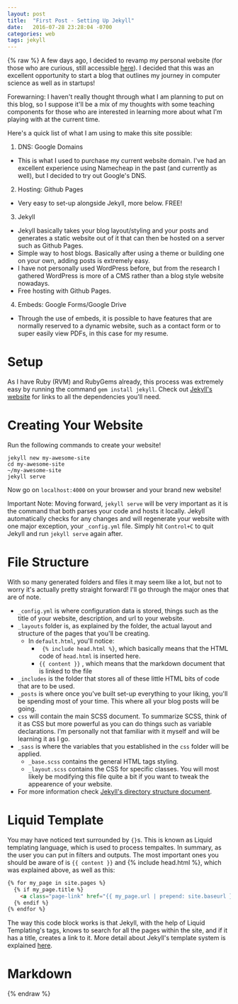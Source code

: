 ```yaml
---
layout: post
title:  "First Post - Setting Up Jekyll"
date:   2016-07-28 23:28:04 -0700
categories: web
tags: jekyll
---
```

{% raw %} 
A few days ago, I decided to revamp my personal website (for those who are curious, still accessible [here][old]). I decided that this was an excellent opportunity to start a blog that outlines my journey in computer science as well as in startups! 

Forewarning: I haven't really thought through what I am planning to put on this blog, so I suppose it'll be a mix of my thoughts with some teaching components for those who are interested in learning more about what I'm playing with at the current time.


Here's a quick list of what I am using to make this site possible:

1. DNS: Google Domains
  * This is what I used to purchase my current website domain. I've had an excellent experience using Namecheap in the past (and currently as well), but I decided to try out Google's DNS. 
2. Hosting: Github Pages 
  * Very easy to set-up alongside Jekyll, more below. FREE!
3. Jekyll
  * Jekyll basically takes your blog layout/styling and your posts and generates a static website out of it that can then be hosted on a server such as Github Pages.
  * Simple way to host blogs. Basically after using a theme or building one on your own, adding posts is extremely easy.
  * I have not personally used WordPress before, but from the research I gathered WordPress is more of a CMS rather than a blog style website nowadays. 
  * Free hosting with Github Pages.
4. Embeds: Google Forms/Google Drive
  * Through the use of embeds, it is possible to have features that are normally reserved to a dynamic website, such as a contact form or to super easily view PDFs, in this case for my resume.

# Setup
As I have Ruby (RVM) and RubyGems already, this process was extremely easy by running the command `gem install jekyll`. Check out [Jekyll's website][jekyll] for links to all the dependencies you'll need.

# Creating Your Website
Run the following commands to create your website!
```
jekyll new my-awesome-site
cd my-awesome-site
~/my-awesome-site 
jekyll serve
```
Now go on `localhost:4000` on your browser and your brand new website! 

Important Note: Moving forward, `jekyll serve` will be very important as it is the command that both parses your code and hosts it locally. Jekyll automatically checks for any changes and will regenerate your website with one major exception, your `_config.yml` file. Simply hit `Control+C` to quit Jekyll and run `jekyll serve` again after.

# File Structure
With so many generated folders and files it may seem like a lot, but not to worry it's actually pretty straight forward! I'll go through the major ones that are of note.

* `_config.yml` is where configuration data is stored, things such as the title of your website, description, and url to your website.
* `_layouts` folder is, as explained by the folder, the actual layout and structure of the pages that you'll be creating. 
  - In `default.html`, you'll notice:
    - ` {% include head.html %}`, which basically means that the HTML code of `head.html` is inserted here.
    - `{{ content }}` , which means that the markdown document that is linked to the file 
* `_includes` is the folder that stores all of these little HTML bits of code that are to be used.
* `_posts` is where once you've built set-up everything to your liking, you'll be spending most of your time. This where all your blog posts will be going. 
* `css` will contain the main SCSS document. To summarize SCSS, think of it as CSS but more powerful as you can do things such as variable declarations. I'm personally not that familiar with it myself and will be learning it as I go. 
* `_sass` is where the variables that you established in the `css` folder will be applied. 
  - `_base.scss` contains the general HTML tags styling.
  - `_layout.scss` contains the CSS for specific classes. You will most likely be modifying this file quite a bit if you want to tweak the appearence of your website.
* For more information check [Jekyll's directory structure document][structure]. 

# Liquid Template
You may have noticed text surrounded by `{}`s. This is known as Liquid templating language, which is used to process tempaltes.  In summary, as the user you can put in filters and outputs. The most important ones you should be aware of is `{{ content }}` and {% include head.html %}, which was explained above, as well as this:

``` HTML
{% for my_page in site.pages %}
  {% if my_page.title %}
    <a class="page-link" href="{{ my_page.url | prepend: site.baseurl }}">{{ my_page.title }}</a>
  {% endif %}
{% endfor %}
```
The way this code block works is that Jekyll, with the help of Liquid Templating's tags, knows to search for all the pages within the site, and if it has a title, creates a link to it. More detail about Jekyll's template system is explained [here][template].

# Markdown



[old]: http://old.patrickshao.com
[jekyll]: http://jekyllrb.com/docs/installation/
[structure]: https://jekyllrb.com/docs/structure/
[template]: https://jekyllrb.com/docs/templates/
[post-problems]: http://stackoverflow.com/questions/30625044/jekyll-post-not-generated
{% endraw %}